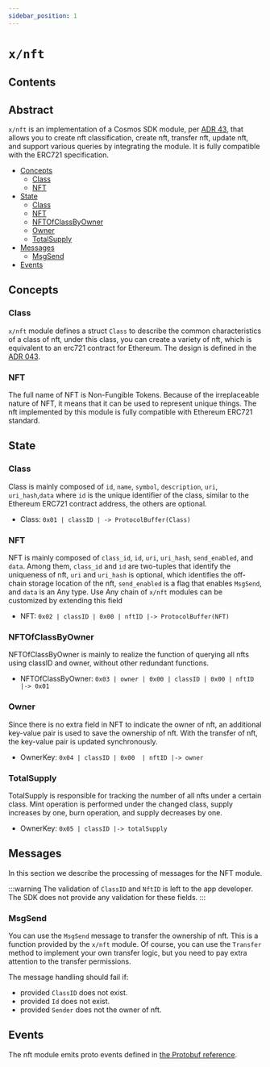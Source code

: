 ```yaml
---
sidebar_position: 1
---
```


# `x/nft`

## Contents

## Abstract

`x/nft` is an implementation of a Cosmos SDK module, per [ADR 43](https://github.com/cosmos/cosmos-sdk/blob/main/docs/architecture/adr-043-nft-module.md), that allows you to create nft classification, create nft, transfer nft, update nft, and support various queries by integrating the module. It is fully compatible with the ERC721 specification.

* [Concepts](#concepts)
    * [Class](#class)
    * [NFT](#nft)
* [State](#state)
    * [Class](#class-1)
    * [NFT](#nft-1)
    * [NFTOfClassByOwner](#nftofclassbyowner)
    * [Owner](#owner)
    * [TotalSupply](#totalsupply)
* [Messages](#messages)
    * [MsgSend](#msgsend)
* [Events](#events)

## Concepts

### Class

`x/nft` module defines a struct `Class` to describe the common characteristics of a class of nft, under this class, you can create a variety of nft, which is equivalent to an erc721 contract for Ethereum. The design is defined in the [ADR 043](https://github.com/cosmos/cosmos-sdk/blob/main/docs/architecture/adr-043-nft-module.md).

### NFT

The full name of NFT is Non-Fungible Tokens. Because of the irreplaceable nature of NFT, it means that it can be used to represent unique things. The nft implemented by this module is fully compatible with Ethereum ERC721 standard.

## State

### Class

Class is mainly composed of `id`, `name`, `symbol`, `description`, `uri`, `uri_hash`,`data` where `id` is the unique identifier of the class, similar to the Ethereum ERC721 contract address, the others are optional.

* Class: `0x01 | classID | -> ProtocolBuffer(Class)`

### NFT

NFT is mainly composed of `class_id`, `id`, `uri`, `uri_hash`, `send_enabled`, and `data`. Among them, `class_id` and `id` are two-tuples that identify the uniqueness of nft, `uri` and `uri_hash` is optional, which identifies the off-chain storage location of the nft, `send_enabled` is a flag that enables `MsgSend`, and `data` is an Any type. Use Any chain of `x/nft` modules can be customized by extending this field

* NFT: `0x02 | classID | 0x00 | nftID |-> ProtocolBuffer(NFT)`

### NFTOfClassByOwner

NFTOfClassByOwner is mainly to realize the function of querying all nfts using classID and owner, without other redundant functions.

* NFTOfClassByOwner: `0x03 | owner | 0x00 | classID | 0x00 | nftID |-> 0x01`

### Owner

Since there is no extra field in NFT to indicate the owner of nft, an additional key-value pair is used to save the ownership of nft. With the transfer of nft, the key-value pair is updated synchronously.

* OwnerKey: `0x04 | classID | 0x00  | nftID |-> owner`

### TotalSupply

TotalSupply is responsible for tracking the number of all nfts under a certain class. Mint operation is performed under the changed class, supply increases by one, burn operation, and supply decreases by one.

* OwnerKey: `0x05 | classID |-> totalSupply`

## Messages

In this section we describe the processing of messages for the NFT module.

:::warning
The validation of `ClassID` and `NftID` is left to the app developer.  
The SDK does not provide any validation for these fields.
:::

### MsgSend

You can use the `MsgSend` message to transfer the ownership of nft. This is a function provided by the `x/nft` module. Of course, you can use the `Transfer` method to implement your own transfer logic, but you need to pay extra attention to the transfer permissions.

The message handling should fail if:

* provided `ClassID` does not exist.
* provided `Id` does not exist.
* provided `Sender` does not the owner of nft.

## Events

The nft module emits proto events defined in [the Protobuf reference](https://buf.build/cosmos/cosmos-sdk/docs/main:cosmos.nft.v1beta1).
